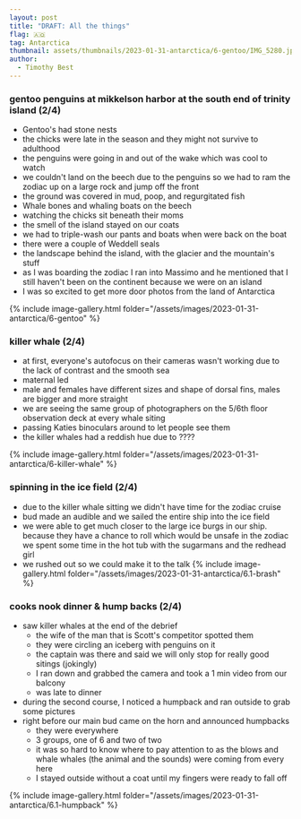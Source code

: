 ```yaml
---
layout: post
title: "DRAFT: All the things"
flag: 🇦🇶
tag: Antarctica
thumbnail: assets/thumbnails/2023-01-31-antarctica/6-gentoo/IMG_5280.jpg
author:
  - Timothy Best
---
```


### gentoo penguins at mikkelson harbor at the south end of trinity island (2/4)

- Gentoo's had stone nests
- the chicks were late in the season and they might not survive to adulthood
- the penguins were going in and out of the wake which was cool to watch
- we couldn't land on the beech due to the penguins so we had to ram the zodiac up on a large rock and jump off the front
- the ground was covered in mud, poop, and regurgitated fish
- Whale bones and whaling boats on the beech
- watching the chicks sit beneath their moms
- the smell of the island stayed on our coats
- we had to triple-wash our pants and boats when were back on the boat
- there were a couple of Weddell seals
- the landscape behind the island, with the glacier and the mountain's stuff
- as I was boarding the zodiac I ran into Massimo and he mentioned that I still haven't been on the continent because we were on an island
- I was so excited to get more door photos from the land of Antarctica

{% include image-gallery.html folder="/assets/images/2023-01-31-antarctica/6-gentoo" %}

### killer whale (2/4)

- at first, everyone's autofocus on their cameras wasn't working due to the lack of contrast and the smooth sea
- maternal led
- male and females have different sizes and shape of dorsal fins, males are bigger and more straight
- we are seeing the same group of photographers on the 5/6th floor observation deck at every whale siting
- passing Katies binoculars around to let people see them
- the killer whales had a reddish hue due to ????

{% include image-gallery.html folder="/assets/images/2023-01-31-antarctica/6-killer-whale" %}

### spinning in the ice field (2/4)

- due to the killer whale sitting we didn't have time for the zodiac cruise
- bud made an audible and we sailed the entire ship into the ice field
- we were able to get much closer to the large ice burgs in our ship. because they have a chance to roll which would be unsafe in the zodiac
  we spent some time in the hot tub with the sugarmans and the redhead girl
- we rushed out so we could make it to the talk
  {% include image-gallery.html folder="/assets/images/2023-01-31-antarctica/6.1-brash" %}

### cooks nook dinner & hump backs (2/4)

- saw killer whales at the end of the debrief
  - the wife of the man that is Scott's competitor spotted them
  - they were circling an iceberg with penguins on it
  - the captain was there and said we will only stop for really good sitings (jokingly)
  - I ran down and grabbed the camera and took a 1 min video from our balcony
  - was late to dinner
- during the second course, I noticed a humpback and ran outside to grab some pictures
- right before our main bud came on the horn and announced humpbacks
  - they were everywhere
  - 3 groups, one of 6 and two of two
  - it was so hard to know where to pay attention to as the blows and whale whales (the animal and the sounds) were coming from every here
  - I stayed outside without a coat until my fingers were ready to fall off

{% include image-gallery.html folder="/assets/images/2023-01-31-antarctica/6.1-humpback" %}